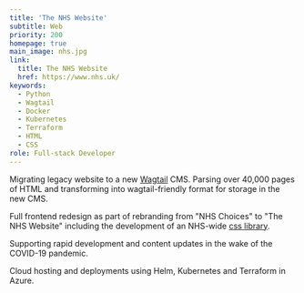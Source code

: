 ```yaml
---
title: 'The NHS Website'
subtitle: Web
priority: 200
homepage: true
main_image: nhs.jpg
link:
  title: The NHS Website
  href: https://www.nhs.uk/
keywords:
  - Python
  - Wagtail
  - Docker
  - Kubernetes
  - Terraform
  - HTML
  - CSS
role: Full-stack Developer
---
```


Migrating legacy website to a new [Wagtail](https://wagtail.io) CMS. Parsing over 40,000 pages of HTML and transforming into wagtail-friendly format for storage in the new CMS.

Full frontend redesign as part of rebranding from "NHS Choices" to "The NHS Website" including the development of an NHS-wide [css&nbsp;library](https://github.com/nhsuk/nhsuk-frontend).

Supporting rapid development and content updates in the wake of the COVID-19 pandemic.

Cloud hosting and deployments using Helm, Kubernetes and Terraform in Azure.
